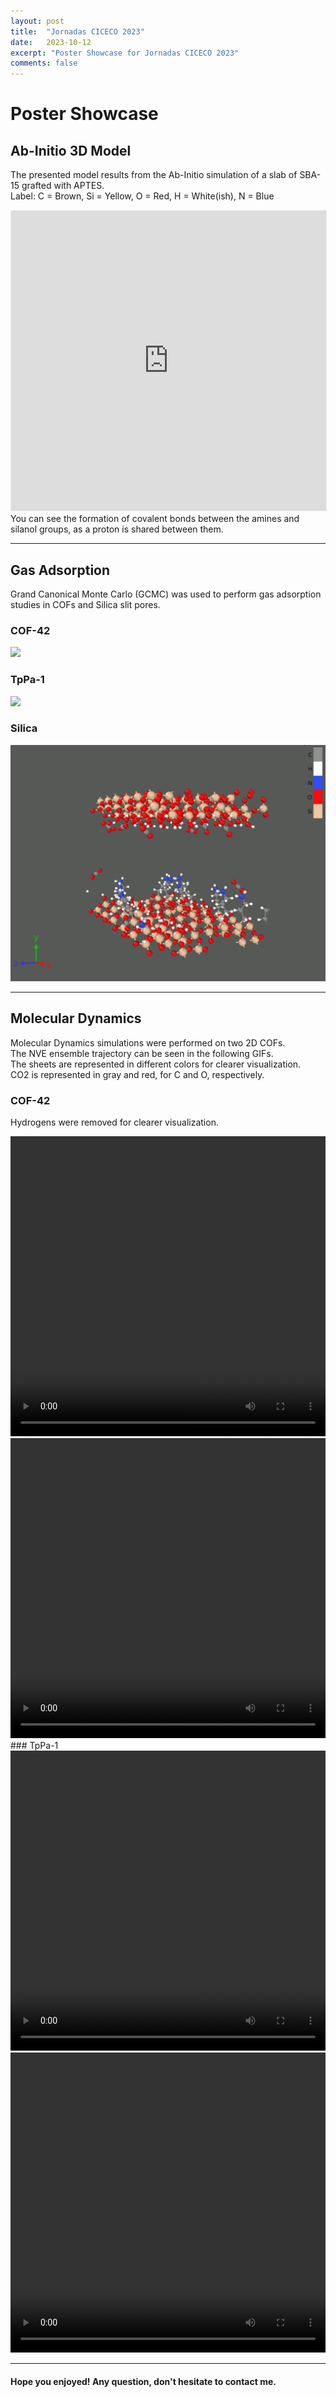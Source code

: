 ```yaml
---
layout: post
title:  "Jornadas CICECO 2023"
date:   2023-10-12
excerpt: "Poster Showcase for Jornadas CICECO 2023"
comments: false
---
```


# Poster Showcase

## Ab-Initio 3D Model
The presented model results from the Ab-Initio simulation of a slab of SBA-15 grafted with APTES.\
Label: C = Brown, Si = Yellow, O = Red, H = White(ish), N = Blue
<center><iframe width="100%" height="480" style="border:1px solid #eeeeee;" src="https://3dviewer.net/embed.html#model=https://raw.githubusercontent.com/MSoares98/msoares98.github.io/master/assets/stl/slit_bare.3dm$camera=-1.30305,0.03332,-5.96578,0.03122,0.10828,0.08524,0.00000,1.00000,0.00000,45.00000$cameramode=perspective$envsettings=fishermans_bastion,off$backgroundcolor=42,43,46,255$defaultcolor=200,200,200$edgesettings=off,0,0,0,1"></iframe></center>
You can see the formation of covalent bonds between the amines and silanol groups, as a proton is shared between them.

---

## Gas Adsorption
Grand Canonical Monte Carlo (GCMC) was used to perform gas adsorption studies in COFs and Silica slit pores.
### COF-42
![](/assets/img/COF-42_Adsorption.gif)
### TpPa-1
![](/assets/img/TpPa-1_Adsorption.gif)
### Silica
![](/assets/img/SilicaSlit_Adsorption.gif)

---

## Molecular Dynamics
Molecular Dynamics simulations were performed on two 2D COFs.\
The NVE ensemble trajectory can be seen in the following GIFs.\
The sheets are represented in different colors for clearer visualization.\
CO2 is represented in gray and red, for C and O, respectively.
### COF-42
Hydrogens were removed for clearer visualization.
<center><video width="100%" height="480" controls="controls">
  <source src="https://i.imgur.com/2iUuS1k.mp4" type="video/mp4">
</video>
<video width="100%" height="480" controls="controls">
  <source src="https://i.imgur.com/Z3H29W1.mp4" type="video/mp4">
</video></center>
### TpPa-1
<center><video width="100%" height="480" controls="controls">
  <source src="https://i.imgur.com/xFg8F6a.mp4" type="video/mp4">
</video>
<video width="100%" height="480" controls="controls">
  <source src="https://i.imgur.com/g3tVlDN.mp4" type="video/mp4">
</video></center>

---

#### Hope you enjoyed! Any question, don't hesitate to contact me.
